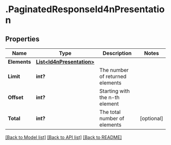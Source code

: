 # .PaginatedResponseId4nPresentation
## Properties

Name | Type | Description | Notes
------------ | ------------- | ------------- | -------------
**Elements** | [**List&lt;Id4nPresentation&gt;**](Id4nPresentation.md) |  | 
**Limit** | **int?** | The number of returned elements | 
**Offset** | **int?** | Starting with the n-th element | 
**Total** | **int?** | The total number of elements | [optional] 

[[Back to Model list]](../README.md#documentation-for-models) [[Back to API list]](../README.md#documentation-for-api-endpoints) [[Back to README]](../README.md)

